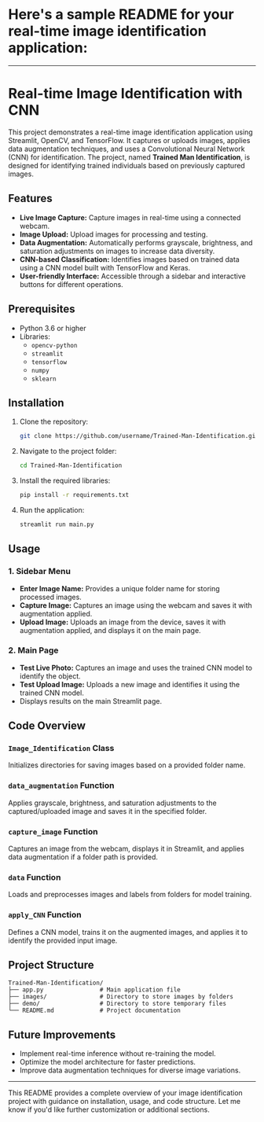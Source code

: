 # Here's a sample README for your real-time image identification application:

---

# Real-time Image Identification with CNN

This project demonstrates a real-time image identification application using Streamlit, OpenCV, and TensorFlow. It captures or uploads images, applies data augmentation techniques, and uses a Convolutional Neural Network (CNN) for identification. The project, named **Trained Man Identification**, is designed for identifying trained individuals based on previously captured images.

## Features

- **Live Image Capture:** Capture images in real-time using a connected webcam.
- **Image Upload:** Upload images for processing and testing.
- **Data Augmentation:** Automatically performs grayscale, brightness, and saturation adjustments on images to increase data diversity.
- **CNN-based Classification:** Identifies images based on trained data using a CNN model built with TensorFlow and Keras.
- **User-friendly Interface:** Accessible through a sidebar and interactive buttons for different operations.

## Prerequisites

- Python 3.6 or higher
- Libraries:
  - `opencv-python`
  - `streamlit`
  - `tensorflow`
  - `numpy`
  - `sklearn`

## Installation

1. Clone the repository:

   ```bash
   git clone https://github.com/username/Trained-Man-Identification.git
   ```

2. Navigate to the project folder:

   ```bash
   cd Trained-Man-Identification
   ```

3. Install the required libraries:

   ```bash
   pip install -r requirements.txt
   ```

4. Run the application:

   ```bash
   streamlit run main.py
   ```

## Usage

### 1. Sidebar Menu
   - **Enter Image Name:** Provides a unique folder name for storing processed images.
   - **Capture Image:** Captures an image using the webcam and saves it with augmentation applied.
   - **Upload Image:** Uploads an image from the device, saves it with augmentation applied, and displays it on the main page.

### 2. Main Page
   - **Test Live Photo:** Captures an image and uses the trained CNN model to identify the object.
   - **Test Upload Image:** Uploads a new image and identifies it using the trained CNN model.
   - Displays results on the main Streamlit page.

## Code Overview

### `Image_Identification` Class
Initializes directories for saving images based on a provided folder name.

### `data_augmentation` Function
Applies grayscale, brightness, and saturation adjustments to the captured/uploaded image and saves it in the specified folder.

### `capture_image` Function
Captures an image from the webcam, displays it in Streamlit, and applies data augmentation if a folder path is provided.

### `data` Function
Loads and preprocesses images and labels from folders for model training.

### `apply_CNN` Function
Defines a CNN model, trains it on the augmented images, and applies it to identify the provided input image.

## Project Structure

```
Trained-Man-Identification/
├── app.py                # Main application file
├── images/               # Directory to store images by folders
├── demo/                 # Directory to store temporary files
└── README.md             # Project documentation
```

## Future Improvements

- Implement real-time inference without re-training the model.
- Optimize the model architecture for faster predictions.
- Improve data augmentation techniques for diverse image variations.

---

This README provides a complete overview of your image identification project with guidance on installation, usage, and code structure. Let me know if you'd like further customization or additional sections.
